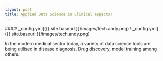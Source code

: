 ```yaml
---
layout: post
title: Applied Data Science in Clinical aspects!
---
```

####![_config.yml]({{ site.baseurl }}/images/tech.andy.png)
![_config.yml]({{ site.baseurl }}/images/tech.andy.png)
<p>In the modern medical sector today, a variety of data science tools are being utilised in disease diagnosis, Drug discovery, model training among others.</p>
